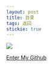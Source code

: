 ```yaml
---
layout: post
title: 目录
tags: 返回
stickie: true
---
```


<a href="https://17824909342.github.io/2017-12-23-hello-world11.html"><img src="https://17824909342.github.io/home/wxy/17824909342.github.io/Screenshot_2019-08-19-11-50-37-0327851336.png"> </a>


<a href ="https://github.com/17824909342">Enter My Github</a>   
            

